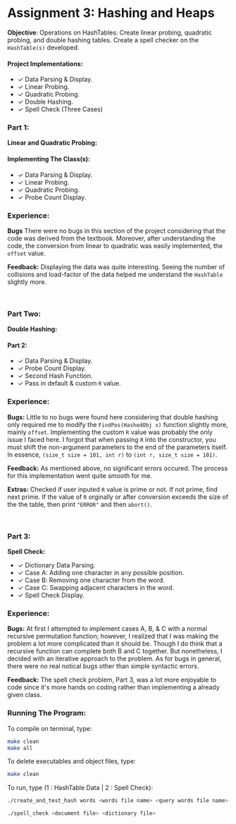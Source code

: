 # Assignment 3: Hashing and Heaps

**Objective**: Operations on HashTables: Create linear probing, quadratic probing, and double hashing tables. Create a spell checker on the `HashTable(s)` developed.

#### Project Implementations: 
* &check;  Data Parsing & Display.
* &check;  Linear Probing.
* &check;  Quadratic Probing.
* &check;  Double Hashing.
* &check;  Spell Check (Three Cases)

### Part 1:
**Linear and Quadratic Probing:**
#### Implementing The Class(s): 
* &check;  Data Parsing & Display.
* &check;  Linear Probing.
* &check;  Quadratic Probing.
* &check;  Probe Count Display.

### Experience:
**Bugs** There were no bugs in this section of the project considering that the code was derived from the textbook. Moreover, after understanding the code, the conversion from linear to quadratic was easily implemented, the `offset` value.

**Feedback:** Displaying the data was quite interesting. Seeing the number of collisions and load-factor of the data helped me understand the `HashTable` slightly more. 

<br>

### Part Two:
**Double Hashing:**

#### Part 2:
* &check;  Data Parsing & Display.
* &check;  Probe Count Display.
* &check;  Second Hash Function.
* &check;  Pass in default & custom `R` value.

### Experience:
**Bugs:** Little to no bugs were found here considering that double hashing only required me to modify the `FindPos(HashedObj x)` function slightly more, mainly `offset`. Implementing the custom `R` value was probably the only issue I faced here. I forgot that when passing `R` into the constructor, you must shift the non-argument parameters to the end of the parameters itself. In essence, `(size_t size = 101, int r)` to `(int r, size_t size = 101)`.

**Feedback:** As mentioned above, no significant errors occured. The process for this implementation went quite smooth for me.

**Extras:** Checked if user inputed `R` value is prime or not. If not prime, find next prime. If the value of `R` orginally or after conversion exceeds the size of the the table, then print `"ERROR"` and then `abort()`.

<br>


### Part 3:
**Spell Check:**

* &check;  Dictionary Data Parsing.
* &check;  Case A: Adding one character in any possible position.
* &check;  Case B: Removing one character from the word.
* &check;  Case C: Swapping adjacent characters in the word.
* &check;  Spell Check Display.

### Experience:
**Bugs:** At first I attempted to implement cases A, B, & C with a normal recursive permutation function; however, I realized that I was making the problem a lot more complicated than it should be. Though I do think that a recursive function can complete both B and C together. But nonetheless, I decided with an iterative approach to the problem. As for bugs in general, there were no real notical bugs other than simple syntactic errors.

**Feedback:** The spell check problem, Part 3, was a lot more enjoyable to code since it's more hands on coding rather than implementing a already given class. 



### Running The Program:
To compile on terminal, type:

```bash
make clean
make all
```

To delete executables and object files, type:

```bash
make clean
```

To run, type (1 : HashTable Data | 2 : Spell Check):

```bash
./create_and_test_hash words <words file name> <query words file name> <flag>

./spell_check <document file> <dictionary file>
```